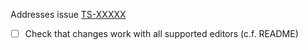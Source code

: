 Addresses issue [TS-XXXXX](https://jira.cqse.eu/browse/TS-XXXXX)

- [ ] Check that changes work with all supported editors (c.f. README)
